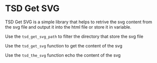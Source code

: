 # TSD Get SVG
TSD Get SVG is a simple library that helps to retrive the svg content from the svg file and output it into the html file or store it in variable.

Use the `tsd_get_svg_path` to filter the directory that store the svg file

Use the `tsd_get_svg` function to get the content of the svg

Use the `tsd_the_svg` function echo the content of the svg
